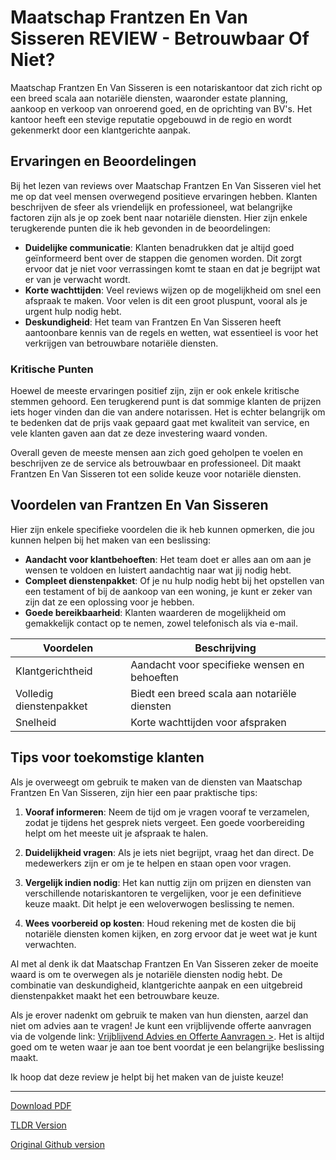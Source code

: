 # Maatschap Frantzen En Van Sisseren REVIEW - Betrouwbaar Of Niet?

Maatschap Frantzen En Van Sisseren is een notariskantoor dat zich richt op een breed scala aan notariële diensten, waaronder estate planning, aankoop en verkoop van onroerend goed, en de oprichting van BV's. Het kantoor heeft een stevige reputatie opgebouwd in de regio en wordt gekenmerkt door een klantgerichte aanpak.

## Ervaringen en Beoordelingen

Bij het lezen van reviews over Maatschap Frantzen En Van Sisseren viel het me op dat veel mensen overwegend positieve ervaringen hebben. Klanten beschrijven de sfeer als vriendelijk en professioneel, wat belangrijke factoren zijn als je op zoek bent naar notariële diensten. Hier zijn enkele terugkerende punten die ik heb gevonden in de beoordelingen:

- **Duidelijke communicatie**: Klanten benadrukken dat je altijd goed geïnformeerd bent over de stappen die genomen worden. Dit zorgt ervoor dat je niet voor verrassingen komt te staan en dat je begrijpt wat er van je verwacht wordt. 
- **Korte wachttijden**: Veel reviews wijzen op de mogelijkheid om snel een afspraak te maken. Voor velen is dit een groot pluspunt, vooral als je urgent hulp nodig hebt.
- **Deskundigheid**: Het team van Frantzen En Van Sisseren heeft aantoonbare kennis van de regels en wetten, wat essentieel is voor het verkrijgen van betrouwbare notariële diensten.

### Kritische Punten

Hoewel de meeste ervaringen positief zijn, zijn er ook enkele kritische stemmen gehoord. Een terugkerend punt is dat sommige klanten de prijzen iets hoger vinden dan die van andere notarissen. Het is echter belangrijk om te bedenken dat de prijs vaak gepaard gaat met kwaliteit van service, en vele klanten gaven aan dat ze deze investering waard vonden.

Overall geven de meeste mensen aan zich goed geholpen te voelen en beschrijven ze de service als betrouwbaar en professioneel. Dit maakt Frantzen En Van Sisseren tot een solide keuze voor notariële diensten.

## Voordelen van Frantzen En Van Sisseren

Hier zijn enkele specifieke voordelen die ik heb kunnen opmerken, die jou kunnen helpen bij het maken van een beslissing:

- **Aandacht voor klantbehoeften**: Het team doet er alles aan om aan je wensen te voldoen en luistert aandachtig naar wat jij nodig hebt.
- **Compleet dienstenpakket**: Of je nu hulp nodig hebt bij het opstellen van een testament of bij de aankoop van een woning, je kunt er zeker van zijn dat ze een oplossing voor je hebben.
- **Goede bereikbaarheid**: Klanten waarderen de mogelijkheid om gemakkelijk contact op te nemen, zowel telefonisch als via e-mail.

| Voordelen              | Beschrijving                                       |
|-----------------------|---------------------------------------------------|
| Klantgerichtheid      | Aandacht voor specifieke wensen en behoeften      |
| Volledig dienstenpakket| Biedt een breed scala aan notariële diensten      |
| Snelheid              | Korte wachttijden voor afspraken                   |

## Tips voor toekomstige klanten

Als je overweegt om gebruik te maken van de diensten van Maatschap Frantzen En Van Sisseren, zijn hier een paar praktische tips:

1. **Vooraf informeren**: Neem de tijd om je vragen vooraf te verzamelen, zodat je tijdens het gesprek niets vergeet. Een goede voorbereiding helpt om het meeste uit je afspraak te halen.
   
2. **Duidelijkheid vragen**: Als je iets niet begrijpt, vraag het dan direct. De medewerkers zijn er om je te helpen en staan open voor vragen.

3. **Vergelijk indien nodig**: Het kan nuttig zijn om prijzen en diensten van verschillende notariskantoren te vergelijken, voor je een definitieve keuze maakt. Dit helpt je een weloverwogen beslissing te nemen.

4. **Wees voorbereid op kosten**: Houd rekening met de kosten die bij notariële diensten komen kijken, en zorg ervoor dat je weet wat je kunt verwachten.

Al met al denk ik dat Maatschap Frantzen En Van Sisseren zeker de moeite waard is om te overwegen als je notariële diensten nodig hebt. De combinatie van deskundigheid, klantgerichte aanpak en een uitgebreid dienstenpakket maakt het een betrouwbare keuze.

Als je erover nadenkt om gebruik te maken van hun diensten, aarzel dan niet om advies aan te vragen! Je kunt een vrijblijvende offerte aanvragen via de volgende link: [Vrijblijvend Advies en Offerte Aanvragen >](https://notarissen-online.nl). Het is altijd goed om te weten waar je aan toe bent voordat je een belangrijke beslissing maakt. 

Ik hoop dat deze review je helpt bij het maken van de juiste keuze!

---
[Download PDF](https://github.com/readthisnow/maatschap-frantzen-en-van-sisseren-review-betrouwb/blob/main/maatschap-frantzen-en-van-sisseren-review-betrouwb.pdf)

[TLDR Version](https://gist.github.com/readthisnow/bbb1a23b358acb3ac5b62a3c213383d5)

[Original Github version](https://github.com/readthisnow/maatschap-frantzen-en-van-sisseren-review-betrouwb#readme)
